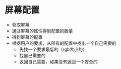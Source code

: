 # 屏幕配置

- 获取屏幕
- 通过屏幕的属性得到配置的数量
- 得到屏幕的配置
- 根据用户的要求，从所有的配置中找出一个自己需要的
    - 先找一个要求最低的（rgb大小的）
    - 找自己需要的
    - 返回自己需要，如果没有返回一个安全的
    